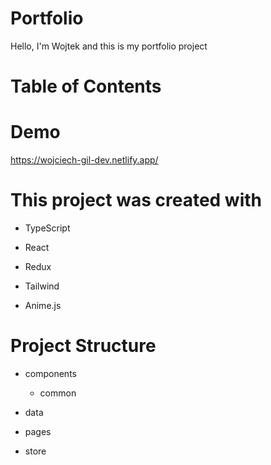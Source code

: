 # Portfolio

Hello, I'm Wojtek and this is my portfolio project

# Table of Contents

# Demo

https://wojciech-gil-dev.netlify.app/

# This project was created with

- TypeScript

- React

- Redux

- Tailwind

- Anime.js

# Project Structure

- components

  - common

- data

- pages

- store
